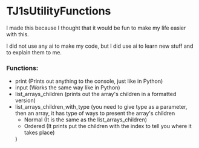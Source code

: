 <h1> TJ1sUtilityFunctions</h1>

I made this because I thought that it would be fun to make my life easier with this.

I did not use any ai to make my code, but I did use ai to learn new stuff and to explain them to me.

<h3> Functions: </h3>
<ul>
  <li>print (Prints out anything to the console, just like in Python)</li>
  <li>input (Works the same way like in Python)</li>
  <li>list_arrays_children (prints out the array's children in a formatted version) </li>
  <li>list_arrays_children_with_type (you need to give type as a parameter, then an array,
    it has type of ways to present the array's children <ul>
      <li>Normal (It is the same as the list_arrays_children)</li>
      <li>Ordered (It prints put the children with the index to tell you where it takes place)</li>
    </ul>)</li>
</ul>



